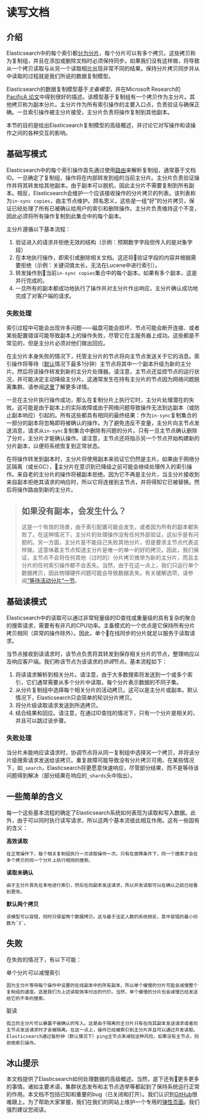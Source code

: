 # 读写文档

## 介绍

Elasticsearch中的每个索引都[分为分片](../Getting_Started/Basic_Concepts.md#getting-started-shards-and-replicas)，每个分片可以有多个拷贝。这些拷贝称为复制组，并且在添加或删除文档时必须保持同步。如果我们没有这样做，将导致从一个拷贝读取与从另一个读取相比出现非常不同的结果。保持分片拷贝同步并从中读取的过程就是我们所说的数据复制模型。

Elasticsearch的数据复制模型基于*主备模型*，并在Microsoft Research的[PacificA 论文](https://www.microsoft.com/en-us/research/publication/pacifica-replication-in-log-based-distributed-storage-systems/)中得到很好的描述。该模型基于复制组有一个拷贝作为主分片。其他拷贝称为副本分片。主分片作为所有索引操作的主要入口点，负责验证与确保正确。一旦索引操作被主分片接受，主分片负责将操作复制到其他副本。

本节的目的是给出Elasticsearch复制模型的高级概述，并讨论它对写操作和读操作之间的各种交互的影响。

## 基础写模式

Elasticsearch中的每个索引操作首先通过使用[路由](./Index_API.md#index-routing)来解析复制组，通常基于文档ID。一旦确定了复制组，操作将在内部转发到组的当前主分片。主分片负责验证操作并将其转发给其他副本。由于副本可以脱机，因此主分片不需要复制到所有副本。相反，Elasticsearch会维护一个应该接收操作的分片拷贝的列表。该列表称为`in-sync copies`，由主节点维护。顾名思义，这些是一组“好”的分片拷贝，保证已经处理了所有已被确认给用户的索引和删除操作。主分片负责维持这个不变，因此必须将所有操作复制到此集合中的每个副本。

主分片遵循以下基本流程：

1. 验证进入的请求并拒绝无效的结构（示例：预期数字字段但传入的是对象字段）
1. 在本地执行操作，即索引或删除相关文档。这还将验证字段的内容并根据需要拒绝（示例：关键词值太长，无法在Lucene中进行索引）。
1. 转发操作到当前`in-sync copies`集合中的每个副本。如果有多个副本，这是并行完成的。
1. 一旦所有的副本都成功地执行了操作并对主分片作出响应，主分片确认成功地完成了对客户端的请求。

### 失败处理

索引过程中可能会出现许多问题——磁盘可能会损坏、节点可能会断开连接、或者某些配置错误可能导致副本上的操作失败，尽管它在主服务器上成功。这些都是不常见的，但是主分片必须对他们做出回应。

在主分片本身失败的情况下，托管主分片的节点将向主节点发送关于它的消息。索引操作将等待（[默认](../Index_Modules.md#dynamic-index-settings)情况下最多1分钟）主节点将其中一个副本升级为新的主分片。然后将该操作转发到新的主分片处理器。请注意，主节点还监控节点的运行状况，并可能决定主动降级主分片。这通常发生在持有主分片的节点因为网络问题脱离集群。请参阅[这里](#demoted-primary)了解更多详情。

一旦在主分片执行操作成功，那么在复制分片上执行它时，主分片处理潜在的失败。这可能是由于副本上的实际故障或由于网络问题导致操作无法到达副本​​（或防止副本响应）引起的。所有这些都具有相同的最终结果：作为`in-sync`复制集合的一部分的副本将忽略即将被确认的操作。为了避免违反不变量，主分片向主节点发送消息，请求从`in-sync`复制集合中删除有问题的分片。只有一旦主节点确认删除了分片，主分片才能确认操作。请注意，主节点还将指示另一个节点开始构建新的分片副本，以便将系统恢复到正常状态。

<span id="demoted-primary">在将操作转发到副本时</span>，主分片将使用副本来验证它仍然是主片。如果由于网络分区隔离（或长GC），主分片在意识到已降级之前可能会继续处理传入的索引操作。来自老的主分片的操作将被副本拒绝。因为它不再是主分片，当主分片接收到来自副本拒绝其请求的响应时，所以它将连接到主节点，并将得知它已被替换。然后将操作路由到新的主分片。

> ## 如果没有副本，会发生什么？
>
> 这是一个有效的场景，由于索引配置可能会发生，或者因为所有的副本都失败了。在这种情况下，主分片的处理操作没有任何外部验证，这似乎是有问题的。另一方面，主分片是不能自己失败其他分片，但是要求主节点代表这样做。这意味着主节点知道主分片是唯一的单一的好的拷贝。因此，我们保证，主节点不会将任何其他（过时的）分片拷贝推举为新的主分片，而且主分片的任何索引操作都不会丢失。当然，由于在这一点上，我们只运行单个数据拷贝，因此物理硬件问题可能会导致数据丢失。有关缓解选项，请参阅[“等待活动分片”一节](./Index_API.md#index-wait-for-active-shards)。

## 基础读模式

Elasticsearch中的读取可以通过非常轻量级的ID查找或重量级的具有复杂的聚合的搜索请求，需要有有非凡的CPU功率。主备模式的一个优点是它保持所有分片拷贝相同（异常的操作除外）。因此，单个在线同步的分片就足以服务于读取请求。

当节点接收到读请求时，该节点负责将其转发到保存相关分片的节点，整理响应以及响应客户端。我们称该节点为该请求的*协调*节点。基本流程如下：

1. 将读请求解析到相关分片。请注意，由于大多数搜索将发送到一个或多个索引，它们通常需要从多个分片中读取，每个分片表示数据的不同子集。
1. 从分片复制组中选择每个相关分片的活动拷贝。这可以是主分片或副本。默认情况下，Elasticsearch只会简单的轮训分片拷贝。
1. 将分片级读取请求发送到所选拷贝。
1. 结合结果和回应。请注意，在通过ID查找的情况下，只有一个分片是相关的，并且可以跳过该步骤。

### 失败处理

当分片未能响应读请求时，协调节点将从同一复制组中选择另一个拷贝，并将该分片级搜索请求发送给该拷贝。重复故障可能导致没有分片拷贝可用。在某些情况下，如`_search`，Elasticsearch将更愿意快速响应，尽管部分结果，而不是等待该问题得到解决（部分结果在响应的`_shards`头中指出）。

## 一些简单的含义

每一个这些基本流程的确定了Elasticsearch系统如何表现为读取和写入数据。此外，由于可以同时执行读写请求，所以这两个基本流彼此相互作用。这有一些固有的含义：

**高效读取**

    在正常操作下，每个相关复制组执行一次读取操作一次。只有在故障条件下，同一个搜索才会在多个拷贝的同一个分片上执行相同的搜索。

**读取未确认**

    由于主分片首先在本地进行索引，然后在向副本发送请求，所以并发读取可以在确认之前已经看到更改。

**默认两个拷贝**

    该模型可以容错，同时只保留两个数据拷贝。这与基于法定人数的系统相反，其中容错的最小份数为`3`。

## 失败

在失败的情况下，有以下可能：

单个分片可以减慢索引

    因为主分片等待每个操作中设置的在线副本中的所有副本，所以单个缓慢的分片可能会减慢整个复制组的速度。这是我们为上述读取效率付出的代价。当然，单个缓慢的分片也会减慢已经发送给它的不幸的搜索。

脏读

    孤立的主分片可以暴露不被确认的写入。这是由于隔离的主分片只有在向其副本发送请求或者向主节点发送请求时才会被隔离。在这一点上，操作已经被索引到主分片并且可以通过并发读取。Elasticsearch通过每秒钟（默认情况下）ping主节点来减轻这种风险，如果没有主节点，则拒绝索引操作。


## 冰山提示

本文档提供了Elasticsearch如何处理数据的高级概述。当然，底下还有更多更多的事情。诸如主要术语，集群状态发布和主节点选举等都起到了保持系统运行正常的作用。本文档不包括已知和重要的bug（已关闭和打开）。我们认识到[GitHub](https://github.com/elastic/elasticsearch/issues?q=label%3Aresiliency)很难跟上。为了帮助大家掌握，我们在我们的网站上维护一个专用的[弹性页面](https://www.elastic.co/guide/en/elasticsearch/resiliency/current/index.html)。我们强烈建议您阅读。